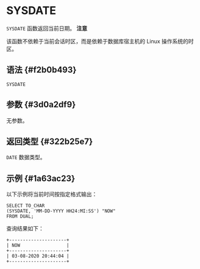 SYSDATE 
============================



`SYSDATE` 函数返回当前日期。
**注意**



该函数不依赖于当前会话时区，而是依赖于数据库宿主机的 Linux 操作系统的时区。

语法 {#f2b0b493}
--------------

    SYSDATE



参数 {#3d0a2df9}
--------------

无参数。

返回类型 {#322b25e7}
----------------

`DATE` 数据类型。

示例 {#1a63ac23}
--------------

以下示例将当前时间按指定格式输出：

    SELECT TO_CHAR
    (SYSDATE, 'MM-DD-YYYY HH24:MI:SS') "NOW"
    FROM DUAL;



查询结果如下：

    +---------------------+
    | NOW                 |
    +---------------------+
    | 03-08-2020 20:44:04 |
    +---------------------+


